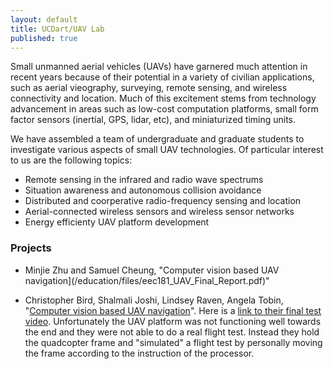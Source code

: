 ```yaml
---
layout: default
title: UCDart/UAV Lab
published: true
---
```


Small unmanned aerial vehicles (UAVs) have garnered much attention in recent years because of their potential in a variety of civilian applications, such as aerial vieography, surveying, remote sensing, and wireless connectivity and location. Much of this excitement stems from technology advancement in areas such as low-cost computation platforms, small form factor sensors (inertial, GPS, lidar, etc), and miniaturized timing units. 

We have assembled a team of undergraduate and graduate students to investigate various aspects of small UAV technologies. Of particular interest to us are the following topics: 

<ul>
	<li> Remote sensing in the infrared and radio wave spectrums</li>
	<li> Situation awareness and autonomous collision avoidance </li>
	<li> Distributed and coorperative radio-frequency sensing and location</li>
	<li> Aerial-connected wireless sensors and wireless sensor networks </li>
	<li> Energy efficienty UAV platform development</li>
</ul>


### Projects

* Minjie Zhu and Samuel Cheung, "Computer vision based UAV navigation](/education/files/eec181_UAV_Final_Report.pdf)"


* Christopher Bird, Shalmali Joshi, Lindsey Raven, Angela Tobin, "[Computer vision based UAV navigation](/education/files/eec181_UAV_Final_Report.pdf)". Here is a [link to their final test video](https://www.youtube.com/watch?v=ygKTjIUttk4). Unfortunately the UAV platform was not functioning well towards the end and they were not able to do a real flight test. Instead they hold the quadcopter frame and "simulated" a flight test by personally moving the frame according to the instruction of the processor. 

